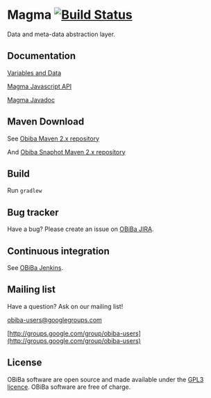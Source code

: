 # Magma [![Build Status](http://ci.obiba.org/view/Magma/job/Magma/badge/icon)](http://ci.obiba.org/view/Magma/job/Magma/)

Data and meta-data abstraction layer.

## Documentation

[Variables and Data](http://wiki.obiba.org/display/OPALDOC/Variables+and+Data)

[Magma Javascript API](http://wiki.obiba.org/display/OPALDOC/Magma+Javascript+API)

[Magma Javadoc](http://apidocs.obiba.org/magma/)

## Maven Download

See [Obiba Maven 2.x repository](http://repo.obiba.org/libs-release-local)

And [Obiba Snaphot Maven 2.x repository](http://repo.obiba.org/libs-snapshot-local)


## Build

Run `gradlew`


## Bug tracker

Have a bug? Please create an issue on [OBiBa JIRA](http://jira.obiba.org/jira/browse/MAGMA).


## Continuous integration

See [OBiBa Jenkins](http://ci.obiba.org/view/Magma).


## Mailing list

Have a question? Ask on our mailing list!

obiba-users@googlegroups.com

[http://groups.google.com/group/obiba-users](http://groups.google.com/group/obiba-users)


## License

OBiBa software are open source and made available under the [GPL3 licence](http://www.obiba.org/node/62). OBiBa software are free of charge.
